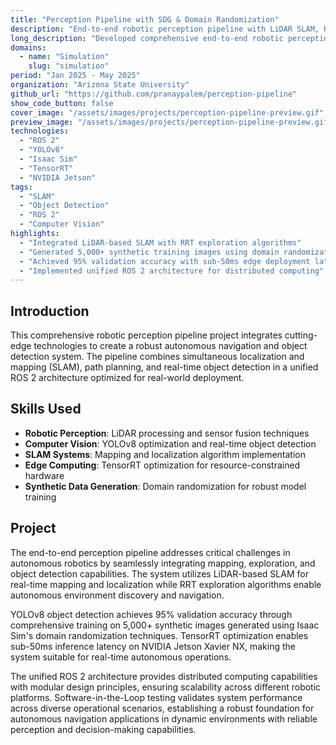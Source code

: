 ```yaml
---
title: "Perception Pipeline with SDG & Domain Randomization"
description: "End-to-end robotic perception pipeline with LiDAR SLAM, RRT exploration, and YOLOv8 object detection"
long_description: "Developed comprehensive end-to-end robotic perception pipeline integrating LiDAR-based SLAM, RRT exploration, and YOLOv8 object detection, achieving 95% validation accuracy with sub-50ms latency on NVIDIA Jetson Xavier NX through domain randomization and 5,000+ synthetic training images."
domains:
  - name: "Simulation"
    slug: "simulation"
period: "Jan 2025 - May 2025"
organization: "Arizona State University"
github_url: "https://github.com/pranaypalem/perception-pipeline"
show_code_button: false
cover_image: "/assets/images/projects/perception-pipeline-preview.gif"
preview_image: "/assets/images/projects/perception-pipeline-preview.gif"
technologies:
  - "ROS 2"
  - "YOLOv8"
  - "Isaac Sim"
  - "TensorRT"
  - "NVIDIA Jetson"
tags:
  - "SLAM"
  - "Object Detection"
  - "ROS 2"
  - "Computer Vision"
highlights:
  - "Integrated LiDAR-based SLAM with RRT exploration algorithms"
  - "Generated 5,000+ synthetic training images using domain randomization"
  - "Achieved 95% validation accuracy with sub-50ms edge deployment latency"
  - "Implemented unified ROS 2 architecture for distributed computing"
---
```


## Introduction

This comprehensive robotic perception pipeline project integrates cutting-edge technologies to create a robust autonomous navigation and object detection system. The pipeline combines simultaneous localization and mapping (SLAM), path planning, and real-time object detection in a unified ROS 2 architecture optimized for real-world deployment.

## Skills Used

- **Robotic Perception**: LiDAR processing and sensor fusion techniques
- **Computer Vision**: YOLOv8 optimization and real-time object detection
- **SLAM Systems**: Mapping and localization algorithm implementation
- **Edge Computing**: TensorRT optimization for resource-constrained hardware
- **Synthetic Data Generation**: Domain randomization for robust model training

## Project

The end-to-end perception pipeline addresses critical challenges in autonomous robotics by seamlessly integrating mapping, exploration, and object detection capabilities. The system utilizes LiDAR-based SLAM for real-time mapping and localization while RRT exploration algorithms enable autonomous environment discovery and navigation.

YOLOv8 object detection achieves 95% validation accuracy through comprehensive training on 5,000+ synthetic images generated using Isaac Sim's domain randomization techniques. TensorRT optimization enables sub-50ms inference latency on NVIDIA Jetson Xavier NX, making the system suitable for real-time autonomous operations.

The unified ROS 2 architecture provides distributed computing capabilities with modular design principles, ensuring scalability across different robotic platforms. Software-in-the-Loop testing validates system performance across diverse operational scenarios, establishing a robust foundation for autonomous navigation applications in dynamic environments with reliable perception and decision-making capabilities.